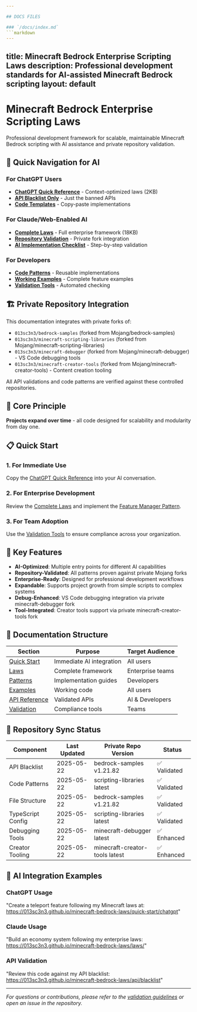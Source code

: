```yaml
---

## DOCS FILES

### `/docs/index.md`
```markdown
---
```

title: Minecraft Bedrock Enterprise Scripting Laws
description: Professional development standards for AI-assisted Minecraft Bedrock scripting
layout: default
---

# Minecraft Bedrock Enterprise Scripting Laws

Professional development framework for scalable, maintainable Minecraft Bedrock scripting with AI assistance and private repository validation.

## 🤖 Quick Navigation for AI

### For ChatGPT Users
- [**ChatGPT Quick Reference**](quick-start/chatgpt) - Context-optimized laws (2KB)
- [**API Blacklist Only**](api/blacklist) - Just the banned APIs
- [**Code Templates**](patterns/) - Copy-paste implementations

### For Claude/Web-Enabled AI  
- [**Complete Laws**](laws/) - Full enterprise framework (18KB)
- [**Repository Validation**](validation/) - Private fork integration
- [**AI Implementation Checklist**](validation/ai-checklist) - Step-by-step validation

### For Developers
- [**Code Patterns**](patterns/) - Reusable implementations
- [**Working Examples**](examples/) - Complete feature examples
- [**Validation Tools**](validation/compliance-check) - Automated checking

## 🏗️ Private Repository Integration

This documentation integrates with private forks of:
- `013sc3n3/bedrock-samples` (forked from Mojang/bedrock-samples)
- `013sc3n3/minecraft-scripting-libraries` (forked from Mojang/minecraft-scripting-libraries)
- `013sc3n3/minecraft-debugger` (forked from Mojang/minecraft-debugger) - VS Code debugging tools
- `013sc3n3/minecraft-creator-tools` (forked from Mojang/minecraft-creator-tools) - Content creation tooling

All API validations and code patterns are verified against these controlled repositories.

## 🎯 Core Principle

**Projects expand over time** - all code designed for scalability and modularity from day one.

## 📋 Quick Start

### 1. For Immediate Use
Copy the [ChatGPT Quick Reference](quick-start/chatgpt) into your AI conversation.

### 2. For Enterprise Development
Review the [Complete Laws](laws/) and implement the [Feature Manager Pattern](patterns/feature-manager).

### 3. For Team Adoption
Use the [Validation Tools](validation/) to ensure compliance across your organization.

## 🚀 Key Features

- **AI-Optimized**: Multiple entry points for different AI capabilities
- **Repository-Validated**: All patterns proven against private Mojang forks
- **Enterprise-Ready**: Designed for professional development workflows
- **Expandable**: Supports project growth from simple scripts to complex systems
- **Debug-Enhanced**: VS Code debugging integration via private minecraft-debugger fork
- **Tool-Integrated**: Creator tools support via private minecraft-creator-tools fork

## 📖 Documentation Structure

| Section | Purpose | Target Audience |
|---------|---------|----------------|
| [Quick Start](quick-start/) | Immediate AI integration | All users |
| [Laws](laws/) | Complete framework | Enterprise teams |
| [Patterns](patterns/) | Implementation guides | Developers |
| [Examples](examples/) | Working code | All users |
| [API Reference](api/) | Validated APIs | AI & Developers |
| [Validation](validation/) | Compliance tools | Teams |

## 🔄 Repository Sync Status

| Component | Last Updated | Private Repo Version | Status |
|-----------|--------------|---------------------|--------|
| API Blacklist | 2025-05-22 | bedrock-samples v1.21.82 | ✅ Validated |
| Code Patterns | 2025-05-22 | scripting-libraries latest | ✅ Validated |
| File Structure | 2025-05-22 | bedrock-samples v1.21.82 | ✅ Validated |
| TypeScript Config | 2025-05-22 | scripting-libraries latest | ✅ Validated |
| Debugging Tools | 2025-05-22 | minecraft-debugger latest | ✅ Enhanced |
| Creator Tooling | 2025-05-22 | minecraft-creator-tools latest | ✅ Enhanced |

## 🤖 AI Integration Examples

### ChatGPT Usage
"Create a teleport feature following my Minecraft laws at:
https://013sc3n3.github.io/minecraft-bedrock-laws/quick-start/chatgpt"

### Claude Usage
"Build an economy system following my enterprise laws:
https://013sc3n3.github.io/minecraft-bedrock-laws/laws/"

### API Validation
"Review this code against my API blacklist:
https://013sc3n3.github.io/minecraft-bedrock-laws/api/blacklist"

---

*For questions or contributions, please refer to the [validation guidelines](validation/) or open an issue in the repository.*
